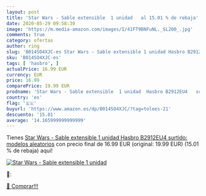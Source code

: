 ```yaml
---
layout: post
title: 'Star Wars - Sable extensible  1 unidad   al 15.01 % de rebaja'
date: 2020-05-29 09:58:39
image: 'https://m.media-amazon.com/images/I/41FT9BNFuNL._SL200_.jpg'
comments: true
category: ofertas
author: ring
slug: 'B014SO4XJC-es Star Wars - Sable extensible 1 unidad Hasbro B2912EU4...'
sku: 'B014SO4XJC-es'
tags: [ 'hasbro', ]
actualPrice: 16.99 EUR
currency: EUR
price: 16.99
comparePrice: 19.99 EUR
prodname: 'Star Wars - Sable extensible  1 unidad  Hasbro B2912EU4   surtido: modelos aleatorios'
country: 'es'
flag: '🇪🇸'
buyurl: 'https://www.amazon.es/dp/B014SO4XJC/?tag=tolees-21'
descuento: '15.01'
average: '14.165999999999999'
---
```


Tienes [Star Wars - Sable extensible  1 unidad  Hasbro B2912EU4   surtido: modelos aleatorios](https://www.amazon.es/dp/B014SO4XJC/?tag=tolees-21) con precio final de  16.99 EUR (original: 19.99 EUR) (15.01 %  de rebaja) aqui!

[![Star Wars - Sable extensible  1 unidad  ](https://m.media-amazon.com/images/I/41FT9BNFuNL._SL200_.jpg)](https://www.amazon.es/dp/B014SO4XJC/?tag=tolees-21)

🔎:


[🛒 Comprar!!!](https://www.amazon.es/dp/B014SO4XJC/?tag=tolees-21)
